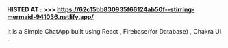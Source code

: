 #### HISTED AT : >>>  https://62c15bb830935f66124ab50f--stirring-mermaid-941036.netlify.app/

It is a Simple ChatApp  built using React , Firebase(for Database) , Chakra UI .
